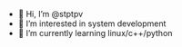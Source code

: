 - 👋 Hi, I’m @stptpv
- 👀 I’m interested in system development
- 🌱 I’m currently learning linux/c++/python


